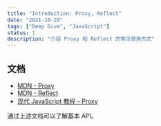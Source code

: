 ```yaml
---
title: "Introduction: Proxy, Reflect"
date: "2021-10-20"
tags: ["Deep Dive", "JavaScript"]
status: 1
description: "介绍 Proxy 和 Reflect 的常见使用方式"
---
```


## 文档

- [MDN - Proxy](https://developer.mozilla.org/zh-CN/docs/Web/JavaScript/Reference/Global_Objects/Proxy)
- [MDN - Reflect](https://developer.mozilla.org/zh-CN/docs/Web/JavaScript/Reference/Global_Objects/Reflect)
- [现代 JavaScript 教程 - Proxy](https://zh.javascript.info/proxy)

通过上述文档可以了解基本 API。
